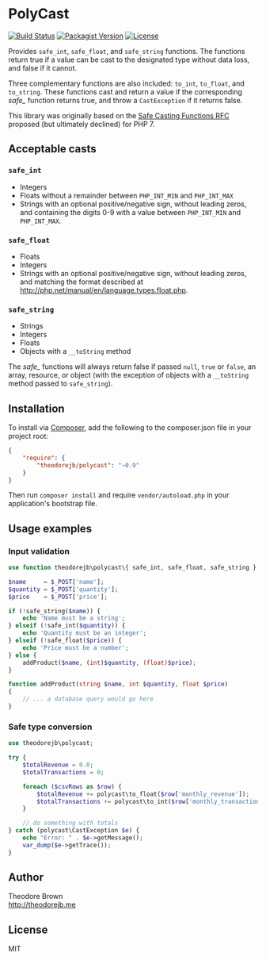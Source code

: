 # PolyCast

[![Build Status](https://travis-ci.org/theodorejb/PolyCast.svg?branch=master)](https://travis-ci.org/theodorejb/PolyCast) [![Packagist Version](https://img.shields.io/packagist/v/theodorejb/polycast.svg)](https://packagist.org/packages/theodorejb/polycast) [![License](https://img.shields.io/packagist/l/theodorejb/polycast.svg)](LICENSE.md)

Provides `safe_int`, `safe_float`, and `safe_string` functions.
The functions return true if a value can be cast to the designated type without
data loss, and false if it cannot.

Three complementary functions are also included: `to_int`, `to_float`, and
`to_string`. These functions cast and return a value if the corresponding
*safe_* function returns true, and throw a `CastException` if it returns false.

This library was originally based on the [Safe Casting Functions RFC](https://wiki.php.net/rfc/safe_cast)
proposed (but ultimately declined) for PHP 7.

## Acceptable casts

### `safe_int`

* Integers
* Floats without a remainder between `PHP_INT_MIN` and `PHP_INT_MAX`
* Strings with an optional positive/negative sign, without leading zeros, and
containing the digits 0-9 with a value between `PHP_INT_MIN` and `PHP_INT_MAX`.

### `safe_float`

* Floats
* Integers
* Strings with an optional positive/negative sign, without leading zeros, and
matching the format described at http://php.net/manual/en/language.types.float.php.

### `safe_string`

* Strings
* Integers
* Floats
* Objects with a `__toString` method

The *safe_* functions will always return false if passed `null`, `true` or
`false`, an array, resource, or object (with the exception of objects with a
`__toString` method passed to `safe_string`).

## Installation

To install via [Composer](https://getcomposer.org/),
add the following to the composer.json file in your project root:

```json
{
    "require": {
        "theodorejb/polycast": "~0.9"
    }
}
```

Then run `composer install` and require `vendor/autoload.php`
in your application's bootstrap file.

## Usage examples

### Input validation

```php
use function theodorejb\polycast\{ safe_int, safe_float, safe_string };

$name     = $_POST['name'];
$quantity = $_POST['quantity'];
$price    = $_POST['price'];

if (!safe_string($name)) {
    echo 'Name must be a string';
} elseif (!safe_int($quantity)) {
    echo 'Quantity must be an integer';
} elseif (!safe_float($price)) {
    echo 'Price must be a number';
} else {
    addProduct($name, (int)$quantity, (float)$price);
}

function addProduct(string $name, int $quantity, float $price)
{
    // ... a database query would go here
}
```

### Safe type conversion

```php
use theodorejb\polycast;

try {
    $totalRevenue = 0.0;
    $totalTransactions = 0;

    foreach ($csvRows as $row) {
        $totalRevenue += polycast\to_float($row['monthly_revenue']);
        $totalTransactions += polycast\to_int($row['monthly_transactions']);
    }

    // do something with totals
} catch (polycast\CastException $e) {
    echo "Error: " . $e->getMessage();
    var_dump($e->getTrace());
}
```

## Author

Theodore Brown  
<http://theodorejb.me>

## License

MIT
